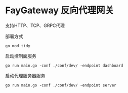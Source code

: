 # FayGateway 反向代理网关
支持HTTP、TCP、GRPC代理

部署方式
```shell
go mod tidy
```
启动控制面服务
```shell
go run main.go -conf ./conf/dev/ -endpoint dashboard
```
启动代理服务器服务
```shell
go run main.go -conf ./conf/dev/ -endpoint server
```
